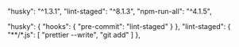 
"husky": "^1.3.1",
"lint-staged": "^8.1.3",
"npm-run-all": "^4.1.5",

"husky": {
    "hooks": {
        "pre-commit": "lint-staged"
    }
},
"lint-staged": {
    "**/*.js": [
        "prettier --write",
        "git add"
    ]
},